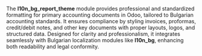 The **l10n_bg_report_theme** module provides professional and standardized formatting for primary accounting documents in Odoo, tailored to Bulgarian accounting standards. It ensures compliance by styling invoices, proformas, credit/debit notes, and other key documents with proper layouts, logos, and structured data. Designed for clarity and professionalism, it integrates seamlessly with Bulgarian localization modules like **l10n_bg**, enhancing both readability and legal conformity.
